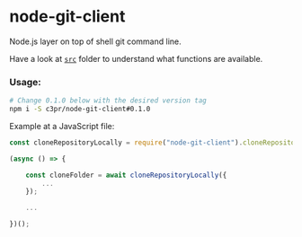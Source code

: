 # node-git-client

Node.js layer on top of shell git command line.

Have a look at [`src`](src) folder to understand what functions are available.

### Usage:

```bash
# Change 0.1.0 below with the desired version tag
npm i -S c3pr/node-git-client#0.1.0
```

Example at a JavaScript file:

```javascript
const cloneRepositoryLocally = require("node-git-client").cloneRepositoryLocally;

(async () => {

    const cloneFolder = await cloneRepositoryLocally({
        ... 
    });

    ...

})();
```
